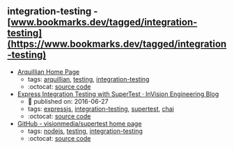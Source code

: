 integration-testing - [www.bookmarks.dev/tagged/integration-testing](https://www.bookmarks.dev/tagged/integration-testing)
---
* [Arquillian  Home Page](http://arquillian.org/)
    * tags: [arquillian](../tagged/arquillian.md), [testing](../tagged/testing.md), [integration-testing](../tagged/integration-testing.md)
    * :octocat: [source code](https://github.com/arquillian)
* [Express Integration Testing with SuperTest · InVision Engineering Blog](https://engineering.invisionapp.com/post/express-integration-testing-supertest/)
    * :calendar: published on: 2016-06-27
    * tags: [expressjs](../tagged/expressjs.md), [integration-testing](../tagged/integration-testing.md), [supertest](../tagged/supertest.md), [chai](../tagged/chai.md)
    * :octocat: [source code](https://github.com/joshmatz/supertest-example)
* [GitHub - visionmedia/supertest home page ](https://github.com/visionmedia/supertest)
    * tags: [nodejs](../tagged/nodejs.md), [testing](../tagged/testing.md), [integration-testing](../tagged/integration-testing.md)
    * :octocat: [source code](https://github.com/visionmedia/supertest)
